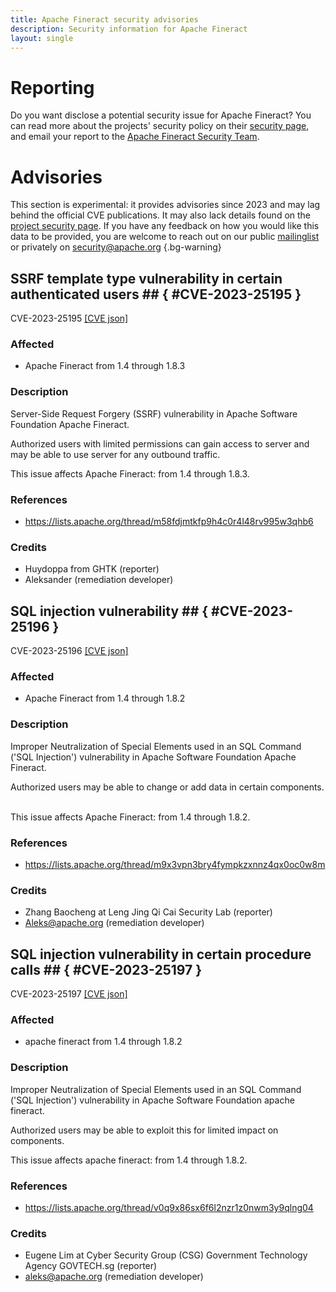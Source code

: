 ```yaml
---
title: Apache Fineract security advisories
description: Security information for Apache Fineract
layout: single
---
```


# Reporting

Do you want disclose a potential security issue for Apache Fineract? You can read more about the projects' security policy on their [security page](https://cwiki.apache.org/confluence/display/FINERACT/Apache+Fineract+Security+Report), and email your report to the  [Apache Fineract Security Team](mailto:security@fineract.apache.org).

# Advisories

This section is experimental: it provides advisories since 2023 and may lag behind the official CVE publications. It may also lack details found on the [project security page](https://cwiki.apache.org/confluence/display/FINERACT/Apache+Fineract+Security+Report). If you have any feedback on how you would like this data to be provided, you are welcome to reach out on our public [mailinglist](/mailinglist) or privately on [security@apache.org](mailto:security@apache.org)
{.bg-warning}

## SSRF template type vulnerability in certain authenticated users ## { #CVE-2023-25195 }

CVE-2023-25195 [\[CVE json\]](./CVE-2023-25195.cve.json)

### Affected

* Apache Fineract from 1.4 through 1.8.3


### Description

Server-Side Request Forgery (SSRF) vulnerability in Apache Software Foundation Apache Fineract.<br><p>Authorized users with limited permissions can gain access to server and may be able to use server for any outbound traffic.&nbsp;</p><p>This issue affects Apache Fineract: from 1.4 through 1.8.3.</p>

### References
* https://lists.apache.org/thread/m58fdjmtkfp9h4c0r4l48rv995w3qhb6


### Credits
* Huydoppa from GHTK  (reporter)
* Aleksander (remediation developer)


## SQL injection vulnerability  ## { #CVE-2023-25196 }

CVE-2023-25196 [\[CVE json\]](./CVE-2023-25196.cve.json)

### Affected

* Apache Fineract from 1.4 through 1.8.2


### Description

Improper Neutralization of Special Elements used in an SQL Command ('SQL Injection') vulnerability in Apache Software Foundation Apache Fineract.<br><p>Authorized users may be able to change or add data in certain components. &nbsp;</p><p>This issue affects Apache Fineract: from 1.4 through 1.8.2.</p>

### References
* https://lists.apache.org/thread/m9x3vpn3bry4fympkzxnnz4qx0oc0w8m


### Credits
*  Zhang Baocheng at Leng Jing Qi Cai Security Lab (reporter)
* Aleks@apache.org (remediation developer)


## SQL injection vulnerability in certain procedure calls  ## { #CVE-2023-25197 }

CVE-2023-25197 [\[CVE json\]](./CVE-2023-25197.cve.json)

### Affected

* apache fineract from 1.4 through 1.8.2


### Description

Improper Neutralization of Special Elements used in an SQL Command ('SQL Injection') vulnerability in Apache Software Foundation apache fineract.<br><p>Authorized users may be able to exploit this for limited impact on components. &nbsp;</p><p>This issue affects apache fineract: from 1.4 through 1.8.2.</p>

### References
* https://lists.apache.org/thread/v0q9x86sx6f6l2nzr1z0nwm3y9qlng04


### Credits
* Eugene Lim at Cyber Security Group (CSG) Government Technology Agency GOVTECH.sg (reporter)
* aleks@apache.org (remediation developer)
